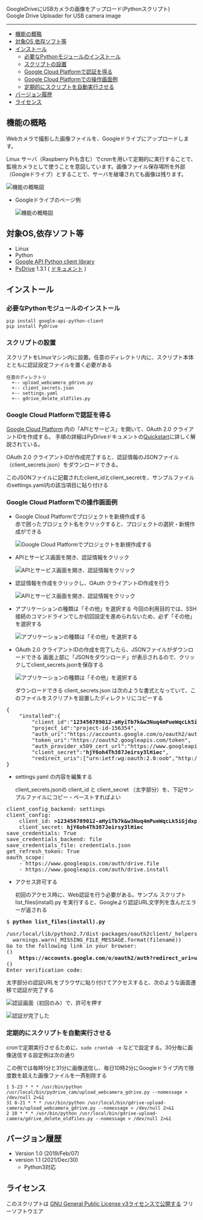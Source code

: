 GoogleDriveにUSBカメラの画像をアップロード(Pythonスクリプト) <br/>Google Drive Uploader for USB camera image 

---

- [機能の概略](#機能の概略)
- [対象OS,依存ソフト等](#対象os依存ソフト等)
- [インストール](#インストール)
  - [必要なPythonモジュールのインストール](#必要なpythonモジュールのインストール)
  - [スクリプトの設置](#スクリプトの設置)
  - [Google Cloud Platformで認証を得る](#google-cloud-platformで認証を得る)
  - [Google Cloud Platformでの操作画面例](#google-cloud-platformでの操作画面例)
  - [定期的にスクリプトを自動実行させる](#定期的にスクリプトを自動実行させる)
- [バージョン履歴](#バージョン履歴)
- [ライセンス](#ライセンス)

## 機能の概略

Webカメラで撮影した画像ファイルを、Googleドライブにアップロードします。

Linux サーバ（Raspberry Piも含む）でcronを用いて定期的に実行することで、監視カメラとして使うことを意図しています。画像ファイル保存場所を外部（Googleドライブ）とすることで、サーバを破壊されても画像は残ります。

  ![機能の概略図](readme_pics/gdrive-schematic.png)

- Googleドライブのページ例

  ![機能の概略図](readme_pics/gdrive-page-sample.jpg)


## 対象OS,依存ソフト等
- Linux
- Python
- [Google API Python client library](https://github.com/googleapis/google-api-python-client)
- [PyDrive](https://pypi.org/project/PyDrive/) 1.3.1 ( [ドキュメント](https://pythonhosted.org/PyDrive/) )

## インストール
### 必要なPythonモジュールのインストール

    pip install google-api-python-client
    pip install PyDrive

### スクリプトの設置
スクリプトをLinuxマシン内に設置。任意のディレクトリ内に、スクリプト本体とともに認証設定ファイルを置く必要がある

    任意のディレクトリ
      +-- upload_webcamera_gdrive.py
      +-- client_secrets.json
      +-- settings.yaml
      +-- gdrive_delete_oldfiles.py

### Google Cloud Platformで認証を得る
[Google Cloud Platform](https://console.cloud.google.com/) 内の「APIとサービス」を開いて、OAuth 2.0 クライアントIDを作成する。
手順の詳細はPyDriveドキュメントの[Quickstart](https://pythonhosted.org/PyDrive/quickstart.html)に詳しく解説されている。

OAuth 2.0 クライアントIDが作成完了すると、認証情報のJSONファイル（client_secrets.json）をダウンロードできる。

このJSONファイルに記載されたclient_idとclient_secretを、サンプルファイルのsettings.yaml内の該当項目に貼り付ける

### Google Cloud Platformでの操作画面例
- Google Cloud Platformでプロジェクトを新規作成する<br/>
赤で囲ったプロジェクト名をクリックすると、プロジェクトの選択・新規作成ができる

  ![Google Cloud Platformでプロジェクトを新規作成する](readme_pics/gdrive-pydrive-console02.jpg)

- APIとサービス画面を開き、認証情報をクリック

  ![APIとサービス画面を開き、認証情報をクリック](readme_pics/gdrive-pydrive-console03.jpg)

- 認証情報を作成をクリックし、OAuth クライアントID作成を行う

  ![APIとサービス画面を開き、認証情報をクリック](readme_pics/gdrive-pydrive-console04.jpg)

- アプリケーションの種類は「その他」を選択する
  今回の利用目的では、SSH接続のコマンドラインでしか初回設定を進められないため、必ず「その他」を選択する

  ![アプリケーションの種類は「その他」を選択する](readme_pics/gdrive-pydrive-console05.jpg)

- OAuth 2.0 クライアントIDの作成を完了したら、JSONファイルがダウンロードできる
  画面上部に「JSONをダウンロード」が表示されるので、クリックしてclient_secrets.jsonを保存する

  ![アプリケーションの種類は「その他」を選択する](readme_pics/gdrive-pydrive-console06.jpg)

  ダウンロードできる client_secrets.json は次のような書式となっていて、このファイルをスクリプトを設置したディレクトリにコピーする

<pre>
{
    "installed":{
        "client_id":"<b>123456789012-aHyiTb7k&w3Nuq4mPueWqcLk5iGjdxp2.apps.googleusercontent.com</b>",
        "project_id":"project-id-156354",
        "auth_uri":"https://accounts.google.com/o/oauth2/auth",
        "token_uri":"https://oauth2.googleapis.com/token",
        "auth_provider_x509_cert_url":"https://www.googleapis.com/oauth2/v1/certs",
        "client_secret":"<b>hjY6oh4Th387Jeirsy3lHiec</b>",
        "redirect_uris":["urn:ietf:wg:oauth:2.0:oob","http://localhost"]}
}
</pre>

- settings.yaml の内容を編集する

  client_secrets.jsonの client_id と client_secret （太字部分）を、下記サンプルファイルにコピー・ペーストすればよい
<pre>
client_config_backend: settings
client_config:
    client_id: <b>>123456789012-aHyiTb7k&w3Nuq4mPueWqcLk5iGjdxp2.apps.googleusercontent.com</b>
    client_secret: <b>hjY6oh4Th387Jeirsy3lHiec</b>
save_credentials: True
save_credentials_backend: file
save_credentials_file: credentials.json
get_refresh_token: True
oauth_scope:
    - https://www.googleapis.com/auth/drive.file
    - https://www.googleapis.com/auth/drive.install
</pre>

- アクセス許可する

  初回のアクセス時に、Web認証を行う必要がある。サンプル スクリプト list_files(install).py を実行すると、Googleより認証URL文字列を含んだエラーが返される

<pre>
$ <b>python list_files(install).py</b>
 
/usr/local/lib/python2.7/dist-packages/oauth2client/_helpers.py:255: UserWarning: Cannot access credentials.json: No such file or directory
  warnings.warn(_MISSING_FILE_MESSAGE.format(filename))
Go to the following link in your browser:
()
    <b>https://accounts.google.com/o/oauth2/auth?redirect_uri=urn%3Aietf%3Awg%3Aoauth%3A2.0%3Aoob&response_type=code&client_id=123456789012-aHyiTb7kAw3Nuq4mPueWqcLk5iGjdxp2.apps.googleusercontent.com&scope=https%3A%2F%2Fwww.googleapis.com%2Fauth%2Fdrive.file+https%3A%2F%2Fwww.googleapis.com%2Fauth%2Fdrive.install&approval_prompt=force&access_type=offline</b>
()
Enter verification code:
</pre>

  太字部分の認証URLをブラウザに貼り付けてアクセスすると、次のような画面遷移で認証が完了する

  ![認証画面（初回のみ）で、許可を押す](readme_pics/gdrive-pydrive-accessrequest01.jpg)

  ![認証が完了した](readme_pics/gdrive-pydrive-accessrequest02.jpg)

### 定期的にスクリプトを自動実行させる

cronで定期実行させるために、```sudo crontab -e``` などで設定する。30分毎に画像送信する設定例は次の通り

この例では毎時1分と31分に画像送信し、毎日10時2分にGoogleドライブ内で限度数を超えた画像ファイルを一斉削除する

    1 5-23 * * * /usr/bin/python /usr/local/bin/pydrive_cam/upload_webcamera_gdrive.py --nomessage > /dev/null 2>&1
    31 8-21 * * * /usr/bin/python /usr/local/bin/gdrive-upload-camera/upload_webcamera_gdrive.py --nomessage > /dev/null 2>&1
    2 10 * * * /usr/bin/python /usr/local/bin/gdrive-upload-camera/gdrive_delete_oldfiles.py --nomessage > /dev/null 2>&1

## バージョン履歴
- Version 1.0 (2019/Feb/07)
- version 1.1 (2021/Dec/30) 
  - Python3対応


## ライセンス

このスクリプトは [GNU General Public License v3ライセンスで公開する](https://gpl.mhatta.org/gpl.ja.html) フリーソフトウエア
